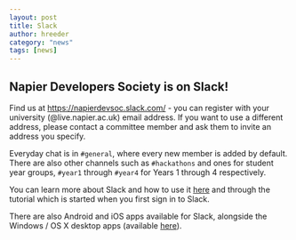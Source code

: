 ```yaml
---
layout: post
title: Slack
author: hreeder
category: "news"
tags: [news]
---
```


## Napier Developers Society is on Slack!
Find us at <https://napierdevsoc.slack.com/> - you can register with your university (@live.napier.ac.uk) email address. If you want to use a different address, please contact a committee member and ask them to invite an address you specify.

Everyday chat is in `#general`, where every new member is added by default. There are also other channels such as `#hackathons` and ones for student year groups, `#year1` through `#year4` for Years 1 through 4 respectively.

You can learn more about Slack and how to use it [here](https://napierdevsoc.slack.com/getting-started) and through the tutorial which is started when you first sign in to Slack.

There are also Android and iOS apps available for Slack, alongside the Windows / OS X desktop apps (available [here](http://slack.com/apps)).
